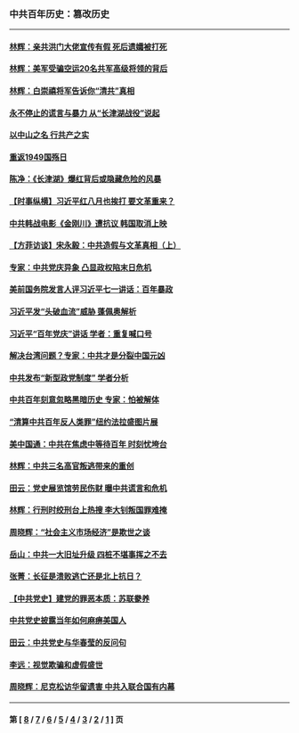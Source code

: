 ### 中共百年历史：篡改历史
---
#### [林辉：亲共洪门大佬宣传有假 死后遗孀被打死](../../pages/nf1176115/n14057205.md?10070430) 
#### [林辉：美军受骗空运20名共军高级将领的背后](../../pages/nf1176115/n14052185.md?10070430) 
#### [林辉：白崇禧将军告诉你“清共”真相](../../pages/nf1176115/n14044216.md?10070430) 
#### [永不停止的谎言与暴力 从“长津湖战役”说起](../../pages/nf1176115/n13494094.md?10070430) 
#### [以中山之名 行共产之实](../../pages/nf1176115/n13346437.md?10070430) 
#### [重返1949国殇日](../../pages/nf1176115/n13346372.md?10070430) 
#### [陈净：《长津湖》爆红背后或隐藏危险的风暴](../../pages/nf1176115/n13314364.md?10070430) 
#### [【时事纵横】习近平红八月也挨打 要文革重来？](../../pages/nf1176115/n13231393.md?10070430) 
#### [中共韩战电影《金刚川》遭抗议 韩国取消上映](../../pages/nf1176115/n13219114.md?10070430) 
#### [【方菲访谈】宋永毅：中共造假与文革真相（上）](../../pages/nf1176115/n13200760.md?10070430) 
#### [专家：中共党庆异象 凸显政权陷末日危机](../../pages/nf1176115/n13067084.md?10070430) 
#### [美前国务院发言人评习近平七一讲话：百年暴政](../../pages/nf1176115/n13066986.md?10070430) 
#### [习近平发“头破血流”威胁 蓬佩奥解析](../../pages/nf1176115/n13063604.md?10070430) 
#### [习近平“百年党庆”讲话 学者：重复喊口号](../../pages/nf1176115/n13061411.md?10070430) 
#### [解决台湾问题？专家：中共才是分裂中国元凶](../../pages/nf1176115/n13060811.md?10070430) 
#### [中共发布“新型政党制度” 学者分析](../../pages/nf1176115/n13056354.md?10070430) 
#### [中共百年刻意忽略黑暗历史 专家：怕被解体](../../pages/nf1176115/n13056056.md?10070430) 
#### [“清算中共百年反人类罪”纽约法拉盛图片展](../../pages/nf1176115/n13052220.md?10070430) 
#### [美中国通：中共在焦虑中等待百年 时刻忧垮台](../../pages/nf1176115/n13048820.md?10070430) 
#### [林辉：中共三名高官叛逃带来的重创](../../pages/nf1176115/n13035206.md?10070430) 
#### [田云：党史展览馆劳民伤财 曝中共谎言和危机](../../pages/nf1176115/n13033900.md?10070430) 
#### [林辉：行刑时绞刑台上热搜 李大钊叛国罪难掩](../../pages/nf1176115/n13031965.md?10070430) 
#### [周晓辉：“社会主义市场经济”是欺世之谈](../../pages/nf1176115/n13024090.md?10070430) 
#### [岳山：中共一大旧址升级 四桩不堪事挥之不去](../../pages/nf1176115/n13021697.md?10070430) 
#### [张菁：长征是溃败逃亡还是北上抗日？](../../pages/nf1176115/n13020585.md?10070430) 
#### [【中共党史】建党的罪恶本质：苏联豢养](../../pages/nf1176115/n13011888.md?10070430) 
#### [中共党史披露当年如何麻痹美国人](../../pages/nf1176115/n12966400.md?10070430) 
#### [田云：中共党史与华春莹的反问句](../../pages/nf1176115/n12765178.md?10070430) 
#### [李远：视觉欺骗和虚假盛世](../../pages/nf1176115/n12993376.md?10070430) 
#### [周晓辉：尼克松访华留遗害 中共入联合国有内幕](../../pages/nf1176115/n12991422.md?10070430) 

---
#### 第 [ [8](./8.md?10070430) / [7](./7.md?10070430) / [6](./6.md?10070430) / [5](./5.md?10070430) / [4](./4.md?10070430) / [3](./3.md?10070430) / [2](./2.md?10070430) / [1](./1.md?10070430) ] 页
